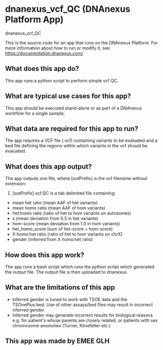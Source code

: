 <!-- dx-header -->
# dnanexus_vcf_QC (DNAnexus Platform App)

dnanexus_vcf_QC

This is the source code for an app that runs on the DNAnexus Platform.
For more information about how to run or modify it, see
https://documentation.dnanexus.com/.
<!-- /dx-header -->

## What does this app do?
This app runs a python script to perform simple vcf QC.

## What are typical use cases for this app?
This app should be executed stand-alone or as part of a DNAnexus workflow for a single sample.

## What data are required for this app to run?
The app requires a VCF file (.vcf) containing variants to be evaluated and a bed file defining the regions within which variants in the vcf should be evaluated.

## What does this app output?
The app outputs one file, where [outPrefix] is the vcf filename without extension:
1. [outPrefix].vcf.QC is a tab delimited file containing:
 - mean het ratio (mean AAF of het variants)
 - mean homo ratio (mean AAF of hom variants)
 - het:homo ratio (ratio of het to hom variants on autosomes)
 - s (mean deviation from 0.5 in het variants)
 - hom-score (mean deviation from 1.0 in hom variants)
 - het_homo_score (sum of het-score + hom-score)
 - X homo:het ratio (ratio of het to hom variants on chrX)
 - gender (inferred from X homo:het ratio)

## How does this app work?
The app runs a bash script which runs the python script which generated the output file. The output file is then uploaded to dnanexus.

## What are the limitations of this app
- Inferred gender is tuned to work with TSOE data and the TSOnePlus.bed. Use of other assays/bed files may result in incorrect inferred gender.
- Inferred gender may generate incorrect results for biological reasons e.g. for patient's whose parents are closely related, or patients with sex chromosome anomolies (Turner, Klinefelter etc.)

## This app was made by EMEE GLH
